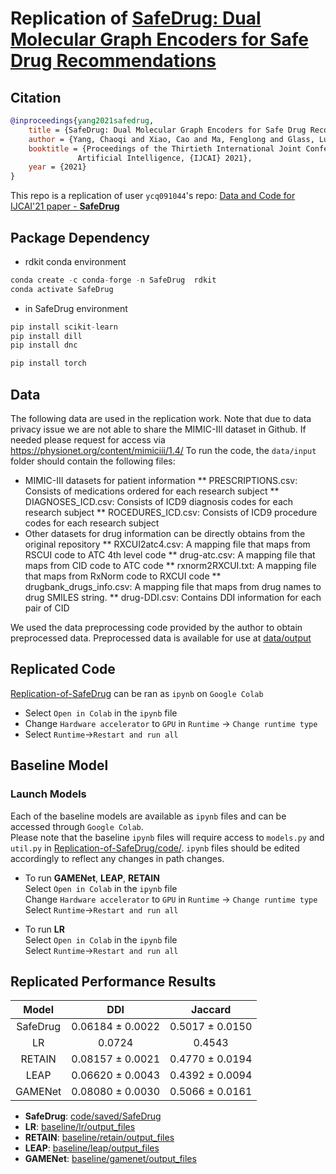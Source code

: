 <!---
Code (10 Points)
x Citation to the original paper
x Link to the original paper’s repo (if applicable)
x Dependencies
x Data download instruction
x Preprocessing code + command (if applicable)
x Training code + command (if applicable)
x Evaluation code + command (if applicable)
x Pretrained model (if applicable)
x Table of results (no need to include additional experiments, but main reproducibility result should be included)
-->

# Replication of [SafeDrug: Dual Molecular Graph Encoders for Safe Drug Recommendations](https://arxiv.org/pdf/2105.02711.pdf)

## Citation
```bibtex
@inproceedings{yang2021safedrug,
    title = {SafeDrug: Dual Molecular Graph Encoders for Safe Drug Recommendations},
    author = {Yang, Chaoqi and Xiao, Cao and Ma, Fenglong and Glass, Lucas and Sun, Jimeng},
    booktitle = {Proceedings of the Thirtieth International Joint Conference on
               Artificial Intelligence, {IJCAI} 2021},
    year = {2021}
}
```

This repo is a replication of user `ycq091044`'s repo: [Data and Code for IJCAI'21 paper - **SafeDrug**](https://github.com/ycq091044/SafeDrug)

## Package Dependency
- rdkit conda environment
```python
conda create -c conda-forge -n SafeDrug  rdkit
conda activate SafeDrug
```

- in SafeDrug environment
```python
pip install scikit-learn
pip install dill
pip install dnc

pip install torch
```

## Data
The following data are used in the replication work. Note that due to data privacy issue we are not able to share the MIMIC-III dataset in Github. If needed please request for access via https://physionet.org/content/mimiciii/1.4/
To run the code, the ```data/input``` folder should contain the following files:
- MIMIC-III datasets for patient information
** PRESCRIPTIONS.csv: Consists of medications ordered for each research subject
** DIAGNOSES\_ICD.csv: Consists of ICD9 diagnosis codes for each research subject
** ROCEDURES\_ICD.csv: Consists of ICD9 procedure codes for each research subject
- Other datasets for drug information can be directly obtains from the original repository
** RXCUI2atc4.csv: A mapping file that maps from RSCUI code to ATC 4th level code
** drug-atc.csv: A mapping file that maps from CID code to ATC code
** rxnorm2RXCUI.txt: A mapping file that maps from RxNorm code to RXCUI code
** drugbank_drugs_info.csv: A mapping file that maps from drug names to drug SMILES string.
** drug-DDI.csv: Contains DDI information for each pair of CID

We used the data preprocessing code provided by the author to obtain preprocessed data.
Preprocessed data is available for use at [data/output](https://github.com/ricaelum42/Replication-of-SafeDrug/tree/main/data/output)

## Replicated Code
[Replication-of-SafeDrug](https://github.com/ricaelum42/Replication-of-SafeDrug/blob/main/code/SafeDrug.ipynb) can be ran as `ipynb` on `Google Colab`
- Select `Open in Colab` in the `ipynb` file
- Change `Hardware accelerator` to `GPU` in `Runtime` -> `Change runtime type`
- Select `Runtime`->`Restart and run all`

## Baseline Model
### Launch Models
Each of the baseline models are available as `ipynb` files and can be accessed through `Google Colab`.
\
Please note that the baseline `ipynb` files will require access to `models.py` and `util.py` in [Replication-of-SafeDrug/code/](https://github.com/ricaelum42/Replication-of-SafeDrug/tree/main/code). `ipynb` files should be edited accordingly to reflect any changes in path changes.
- To run **GAMENet**, **LEAP**, **RETAIN**
\
Select `Open in Colab` in the `ipynb` file
\
Change `Hardware accelerator` to `GPU` in `Runtime` -> `Change runtime type`
\
Select `Runtime`->`Restart and run all`

- To run **LR**
\
Select `Open in Colab` in the `ipynb` file
\
Select `Runtime`->`Restart and run all`

## Replicated Performance Results

| Model | DDI | Jaccard |
| :---: | :---: | :---: |
| SafeDrug | 0.06184 ± 0.0022 | 0.5017 ± 0.0150 |
| LR | 0.0724 | 0.4543 |
| RETAIN | 0.08157 ± 0.0021| 0.4770 ± 0.0194 |
| LEAP | 0.06620 ± 0.0043 | 0.4392 ± 0.0094 |
| GAMENet | 0.08080 ± 0.0030 | 0.5066 ± 0.0161 |


- **SafeDrug**: [code/saved/SafeDrug](https://github.com/ricaelum42/Replication-of-SafeDrug/tree/main/code/saved/SafeDrug)
- **LR**: [baseline/lr/output_files](https://github.com/ricaelum42/Replication-of-SafeDrug/tree/main/baseline/lr/output_files)
- **RETAIN**: [baseline/retain/output_files](https://github.com/ricaelum42/Replication-of-SafeDrug/tree/main/baseline/retain/output_files)
- **LEAP**: [baseline/leap/output_files](https://github.com/ricaelum42/Replication-of-SafeDrug/tree/main/baseline/leap/output_files)
- **GAMENet**: [baseline/gamenet/output_files](https://github.com/ricaelum42/Replication-of-SafeDrug/tree/main/baseline/gamenet/output_files)
